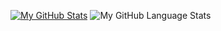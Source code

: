 [![My GitHub Stats](https://github-readme-stats.vercel.app/api/?username=guilhermevaz8&count_private=true&theme=tokyonight&showicons=true)]()
![![My GitHub Language Stats](https://github-readme-stats.vercel.app/api/top-langs/?username=guilhermevaz8&langs_count=5&theme=tokyonight)]()
